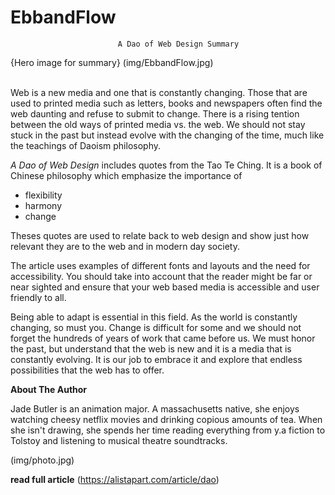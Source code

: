 # EbbandFlow

                            A Dao of Web Design Summary
                       
{Hero image for summary} (img/EbbandFlow.jpg)                       
                     



 
Web is a new media and one that is constantly changing. Those that are used to printed media such as letters, 
books and newspapers often find the web daunting and refuse to submit to change. There is a rising tention between the old ways of printed media vs. the web. We should not stay stuck in the past but instead evolve with the changing of the time, much like the teachings of Daoism philosophy.


_A Dao of Web Design_ includes quotes from the Tao Te Ching. It is a book of Chinese philosophy which emphasize the
importance of 

* flexibility
* harmony 
* change 

Theses quotes are used to relate back to web design and show just how 
relevant they are to the web and in modern day society.

The article uses examples of different fonts and layouts and the need for accessibility. 
You should take into account that the reader might be far or near sighted and ensure 
that your web based media is accessible and user friendly to all. 

Being able to adapt is essential in this field. As the world is constantly changing, so must you. 
Change is difficult for some and we should not forget the hundreds of years of work that came before us. 
We must honor the past, but understand that the web is new and it is a media that is constantly evolving. 
It is our job to embrace it and explore that endless possibilities that the web has to offer.







**About The Author**




  Jade Butler is an animation major. A massachusetts native, she enjoys watching cheesy netflix movies and drinking copious amounts of tea. When she isn't drawing, she spends her time reading everything from y.a fiction to Tolstoy and listening to musical theatre soundtracks.



(img/photo.jpg)  


**read full article** (https://alistapart.com/article/dao)

